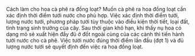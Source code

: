 Cách làm cho hoa cà phê ra đồng loạt?
Muốn cà phê ra hoa đồng loạt cần xác định thời điểm tưới nước cho phù hợp. Việc xác định thời điểm tưới, lượng nước tưới, phương pháp tưới tùy thuộc vào điều kiện thời tiết, loại đất, tình trạng sinh trưởng của cây. Sau thời gian khô hạn, khi thấy nụ hoa có dạng mỏ sẻ xuất hiện đầy đủ ở đốt ngoài cùng của các cành thì tiến hành tưới nước cho cà phê. Việc tưới nước đúng thời điểm lần đầu (đợt 1) và đủ lượng nước tưới sẽ quyết định đến việc ra hoa đồng loạt.

